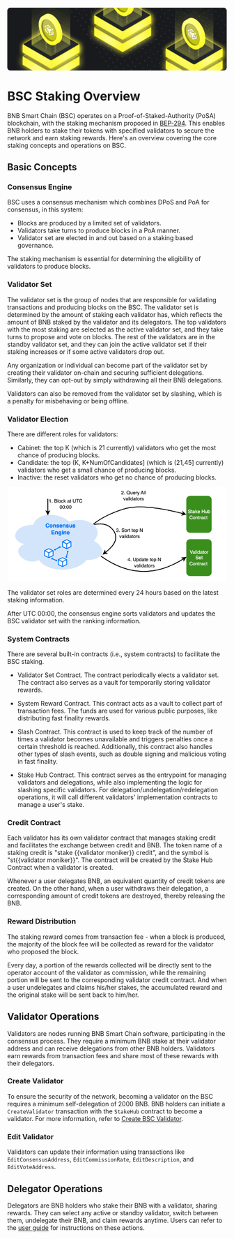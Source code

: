 ![Staking](../img/Staking.png)

# BSC Staking Overview

BNB Smart Chain (BSC) operates on a Proof-of-Staked-Authority (PoSA) blockchain, with the staking mechanism proposed in [BEP-294](https://github.com/bnb-chain/BEPs/pull/294).
This enables BNB holders to stake their tokens with specified validators to secure the network and earn staking rewards.
Here's an overview covering the core staking concepts and operations on BSC.

## Basic Concepts

### Consensus Engine

BSC uses a consensus mechanism which combines DPoS and PoA for consensus, in this system:

* Blocks are produced by a limited set of validators.
* Validators take turns to produce blocks in a PoA manner.
* Validator set are elected in and out based on a staking based governance.

The staking mechanism is essential for determining the eligibility of validators to produce blocks.

### Validator Set

The validator set is the group of nodes that are responsible for validating transactions and producing blocks on the
BSC. The validator set is determined by the amount of staking each validator has, which reflects the amount of
BNB staked by the validator and its delegators. The top validators with the most staking are selected as the
active validator set, and they take turns to propose and vote on blocks. The rest of the validators are in the standby
validator set, and they can join the active validator set if their staking increases or if some active validators
drop out.

Any organization or individual can become part of the validator set by creating their validator on-chain and securing sufficient delegations.
Similarly, they can opt-out by simply withdrawing all their BNB delegations.

Validators can also be removed from the validator set by slashing, which is a penalty for misbehaving or being offline.

### Validator Election

There are different roles for validators:

* Cabinet: the top K (which is 21 currently) validators who get the most chance of producing blocks.
* Candidate: the top (K, K+NumOfCandidates] (which is (21,45] currently) validators who get a small chance of producing blocks.
* Inactive: the reset validators who get no chance of producing blocks.

![img](../img/staking/validator-election.png)

The validator set roles are determined every 24 hours based on the latest staking information.

After UTC 00:00, the consensus engine sorts validators and updates the BSC validator set with the ranking information.

### System Contracts

There are several built-in contracts (i.e., system contracts) to facilitate the BSC staking.

* Validator Set Contract. The contract periodically elects a validator set.
  The contract also serves as a vault for temporarily storing validator rewards.

* System Reward Contract. This contract acts as a vault to collect part of transaction fees. The funds are used for
  various public purposes, like distributing fast finality rewards.

* Slash Contract. This contract is used to keep track of the number of times a validator becomes unavailable and
  triggers penalties once a certain threshold is reached. Additionally, this contract also handles other types of slash
  events, such as double signing and malicious voting in fast finality.

* Stake Hub Contract. This contract serves as the entrypoint for managing validators and delegations,
  while also implementing the logic for slashing specific validators. For delegation/undelegation/redelegation
  operations, it will call different validators' implementation contracts to manage a user's stake.

### Credit Contract

Each validator has its own validator contract that manages staking credit and facilitates the exchange
between credit and BNB. The token name of a staking credit is "stake {{validator moniker}} credit",
and the symbol is "st{{validator moniker}}". The contract will be created by the Stake Hub Contract when a validator
is created.

Whenever a user delegates BNB, an equivalent quantity of credit tokens are created. On the other hand,
when a user withdraws their delegation, a corresponding amount of credit tokens are destroyed, thereby releasing the BNB.

### Reward Distribution

The staking reward comes from transaction fee - when a block is produced, the majority of the block fee will be
collected as reward for the validator who proposed the block.

Every day, a portion of the rewards collected will be directly sent to the operator account of the validator as
commission, while the remaining portion will be sent to the corresponding validator credit contract. And when a user
undelegates and claims his/her stakes, the accumulated reward and the original stake will be sent back to him/her.

## Validator Operations

Validators are nodes running BNB Smart Chain software, participating in the consensus process.
They require a minimum BNB stake at their validator address and can receive delegations from other BNB holders.
Validators earn rewards from transaction fees and share most of these rewards with their delegators.

### Create Validator

To ensure the security of the network, becoming a validator on the BSC requires a minimum self-delegation of 2000 BNB.
BNB holders can initiate a `CreateValidator` transaction with the `StakeHub` contract to become a validator.
For more information, refer to [Create BSC Validator](../validator/create-val.md).

### Edit Validator

Validators can update their information using transactions like `EditConsensusAddress`, `EditCommissionRate`, `EditDescription`, and `EditVoteAddress`.

## Delegator Operations

Delegators are BNB holders who stake their BNB with a validator, sharing rewards.
They can select any active or standby validator, switch between them, undelegate their BNB, and claim rewards anytime.
Users can refer to the [user guide](./user-guide.md) for instructions on these actions.
